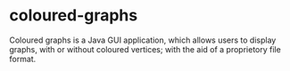 # coloured-graphs
Coloured graphs is a Java GUI application, which allows users to display graphs, with or without coloured vertices; with the aid of a proprietory file format.
